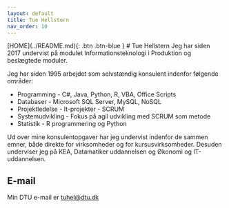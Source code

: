 ```yaml
---
layout: default
title: Tue Hellstern
nav_order: 10
---
```

<span class="fs-1">
[HOME](../README.md){: .btn .btn-blue }
</span>
# Tue Hellstern
Jeg har siden 2017 undervist på modulet Informationsteknologi i Produktion og beslægtede moduler.

Jeg har siden 1995 arbejdet som selvstændig konsulent indenfor følgende områder:

- Programming - C#, Java, Python, R, VBA, Office Scripts
- Databaser - Microsoft SQL Server, MySQL, NoSQL
- Projektledelse - It-projekter - SCRUM
- Systemudvikling - Fokus på agil udvikling med SCRUM som metode
- Statistik - R programmering og Python

Ud over mine konsulentopgaver har jeg undervist indenfor de sammen emner, både direkte for virksomheder og for kursusvirksomheder. Desuden underviser jeg på KEA, Datamatiker uddannelsen og Økonomi og IT-uddannelsen.

## E-mail
Min DTU e-mail er <tuhel@dtu.dk>
